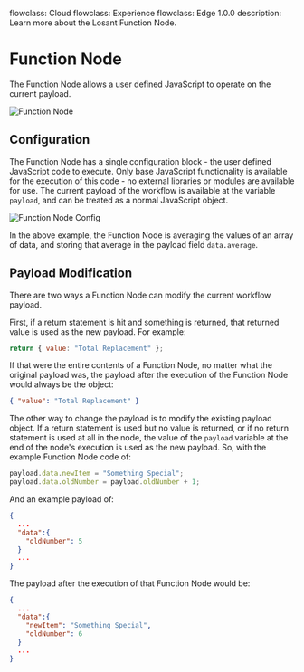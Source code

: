 flowclass: Cloud
flowclass: Experience
flowclass: Edge 1.0.0
description: Learn more about the Losant Function Node.

# Function Node

The Function Node allows a user defined JavaScript to operate on the current payload.

![Function Node](/images/workflows/logic/function-node.png "Function Node")

## Configuration

The Function Node has a single configuration block - the user defined JavaScript code to execute. Only base JavaScript functionality is available for the execution of this code - no external libraries or modules are available for use. The current payload of the workflow is available at the variable `payload`, and can be treated as a normal JavaScript object.

![Function Node Config](/images/workflows/logic/function-node-config.png "Function Node Config")

In the above example, the Function Node is averaging the values of an array of data, and storing that average in the payload field `data.average`.

## Payload Modification

There are two ways a Function Node can modify the current workflow payload.

First, if a return statement is hit and something is returned, that returned value is used as the new payload. For example:

```javascript
return { value: "Total Replacement" };
```

If that were the entire contents of a Function Node, no matter what the original payload was, the payload after the execution of the Function Node would always be the object:

```json
{ "value": "Total Replacement" }
```

The other way to change the payload is to modify the existing payload object. If a return statement is used but no value is returned, or if no return statement is used at all in the node, the value of the `payload` variable at the end of the node's execution is used as the new payload. So, with the example Function Node code of:

```javascript
payload.data.newItem = "Something Special";
payload.data.oldNumber = payload.oldNumber + 1;
```

And an example payload of:

```json
{
  ...
  "data":{
    "oldNumber": 5
  }
  ...
}
```

The payload after the execution of that Function Node would be:

```json
{
  ...
  "data":{
    "newItem": "Something Special",
    "oldNumber": 6
  }
  ...
}
```
